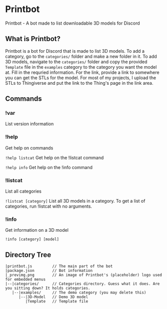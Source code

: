 # Printbot
Printbot - A bot made to list downloadable 3D models for Discord

## What is Printbot?
Printbot is a bot for Discord that is made to list 3D models.
To add a category, go to the `categories/` folder and make a new folder in it.
To add 3D models, navigate to the `categories/` folder and copy the provided `Template` file in the `examples` category to the category you want the model at. Fill in the requried information. For the link, provide a link to somewhere you can get the STLs for the model. For most of my projects, I upload the STLs to Thingiverse and put the link to the Thing's page in the link area.

## Commands
### !var
List version information

### !help
Get help on commands

`!help listcat`
Get help on the !listcat command

`!help info`
Get help on the !info command

### !listcat
List all categories

`!listcat [category]`
List all 3D models in a category. To get a list of categories, run !listcat with no arguments.

### !info
Get information on a 3D model

`!info [category] [model]`

###
## Directory Tree
```
|printbot.js         // The main part of the bot
|package.json        // Bot information
|_previmg.png        // An image of Printbot's (placeholder) logo used for embedded menus
|--|categories/      // Categories directory. Guess what it does. Are you sitting down? It holds categories.
   |--|examples/     // The demo category (you may delete this)
      |--|3D-Model   // Demo 3D model
         |Template   // Template file
```
